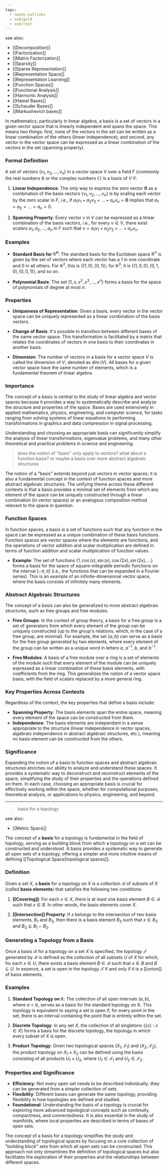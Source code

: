 ```yaml
---
tags:
  - needs-outlinks
  - sod/gold
  - sod/root
---
```

see also:
- [[Decomposition]]
- [[Factorization]]
- [[Matrix Factorization]]
- [[Sparsity]]
- [[Sparse Representation]]
- [[Representation Space]]
- [[Representation Learning]]
- [[Function Spaces]]
- [[Functional Analysis]]
- [[Harmonic Analysis]]
- [[Hamel Bases]]
- [[Schauder Bases]]
- [[Markushevich bases]]

In mathematics, particularly in linear algebra, a basis is a set of vectors in a given vector space that is linearly independent and spans the space. This means two things: first, none of the vectors in the set can be written as a linear combination of the others (linear independence); and second, any vector in the vector space can be expressed as a linear combination of the vectors in the set (spanning property).

### Formal Definition

A set of vectors $\{v_1, v_2, ..., v_n\}$ in a vector space $V$ over a field $F$ (commonly the real numbers $\mathbb{R}$ or the complex numbers $\mathbb{C}$) is a basis of $V$ if:

1. **Linear Independence**: The only way to express the zero vector $\mathbf{0}$ as a combination of the basis vectors $\{v_1, v_2, ..., v_n\}$ is by scaling each vector by the zero scalar in $F$, i.e., if $a_1v_1 + a_2v_2 + ... + a_nv_n = \mathbf{0}$ implies that $a_1 = a_2 = ... = a_n = 0$.

2. **Spanning Property**: Every vector $v$ in $V$ can be expressed as a linear combination of the basis vectors, i.e., for every $v \in V$, there exist scalars $a_1, a_2, ..., a_n$ in $F$ such that $v = a_1v_1 + a_2v_2 + ... + a_nv_n$.

### Examples

- **Standard Basis for $\mathbb{R}^n$**: The standard basis for the Euclidean space $\mathbb{R}^n$ is given by the set of vectors where each vector has a $1$ in one coordinate and $0$ in all others. For $\mathbb{R}^2$, this is $\{(1, 0), (0, 1)\}$; for $\mathbb{R}^3$, it is $\{(1, 0, 0), (0, 1, 0), (0, 0, 1)\}$, and so on.

- **Polynomial Basis**: The set $\{1, x, x^2, x^3, ..., x^n\}$ forms a basis for the space of polynomials of degree at most $n$.

### Properties

- **Uniqueness of Representation**: Given a basis, every vector in the vector space can be uniquely represented as a linear combination of the basis vectors.

- **Change of Basis**: It's possible to transition between different bases of the same vector space. This transformation is facilitated by a matrix that relates the coordinates of vectors in one basis to their coordinates in another basis.

- **Dimension**: The number of vectors in a basis for a vector space $V$ is called the dimension of $V$, denoted as $\dim(V)$. All bases for a given vector space have the same number of elements, which is a fundamental theorem of linear algebra.

### Importance

The concept of a basis is central to the study of linear algebra and vector spaces because it provides a way to systematically describe and analyze the structure and properties of the space. Bases are used extensively in applied mathematics, physics, engineering, and computer science, for tasks ranging from solving systems of linear equations to performing transformations in graphics and data compression in signal processing.

Understanding and choosing an appropriate basis can significantly simplify the analysis of linear transformations, eigenvalue problems, and many other theoretical and practical problems in science and engineering.

>does the notion of "basis" only apply to vectors? what about a function basis? or maybe a basis over more abstract algebraic structures

The notion of a "basis" extends beyond just vectors in vector spaces; it is also a fundamental concept in the context of function spaces and more abstract algebraic structures. The unifying theme across these different contexts is that a basis provides a minimal set of elements from which any element of the space can be uniquely constructed through a linear combination (in vector spaces) or an analogous composition method relevant to the space in question.

### Function Spaces

In function spaces, a basis is a set of functions such that any function in the space can be expressed as a unique combination of these basis functions. Function spaces are vector spaces where the elements are functions, and the operations of vector addition and scalar multiplication are defined in terms of function addition and scalar multiplication of function values.

- **Example**: The set of functions $\{1, \cos(x), \sin(x), \cos(2x), \sin(2x), \ldots\}$ forms a basis for the space of square-integrable periodic functions on the interval $[-\pi, \pi]$ (i.e., the functions that can be expanded in a Fourier series). This is an example of an infinite-dimensional vector space, where the basis consists of infinitely many elements.

### Abstract Algebraic Structures

The concept of a basis can also be generalized to more abstract algebraic structures, such as free groups and free modules.

- **Free Groups**: In the context of group theory, a basis for a free group is a set of generators from which every element of the group can be uniquely constructed (up to the group's relations, which, in the case of a free group, are minimal). For example, the set $\{a, b\}$ can serve as a basis for the free group generated by two elements, where every element of the group can be written as a unique word in letters $a$, $a^{-1}$, $b$, and $b^{-1}$.

- **Free Modules**: A basis of a free module over a ring is a set of elements of the module such that every element of the module can be uniquely expressed as a linear combination of these basis elements, with coefficients from the ring. This generalizes the notion of a vector space basis, with the field of scalars replaced by a more general ring.

### Key Properties Across Contexts

Regardless of the context, the key properties that define a basis include:

- **Spanning Property**: The basis elements span the entire space, meaning every element of the space can be constructed from them.
- **Independence**: The basis elements are independent in a sense appropriate to the structure (linear independence in vector spaces, algebraic independence in abstract algebraic structures, etc.), meaning no basis element can be constructed from the others.

### Significance

Expanding the notion of a basis to function spaces and abstract algebraic structures enriches our ability to analyze and understand these spaces. It provides a systematic way to deconstruct and reconstruct elements of the space, simplifying the study of their properties and the operations defined on them. In each case, choosing an appropriate basis is crucial for effectively working within the space, whether for computational purposes, theoretical analysis, or applications to physics, engineering, and beyond.

---

> basis for a topology

see also:
- [[Metric Space]]

The concept of a **basis** for a topology is fundamental in the field of topology, serving as a building block from which a topology on a set can be constructed and understood. A basis provides a systematic way to generate all open sets of a topology, offering a simpler and more intuitive means of defining [[Topological Space|topological spaces]].

### Definition

Given a set $X$, a **basis** for a topology on $X$ is a collection $\mathcal{B}$ of subsets of $X$ (called **basis elements**) that satisfies the following two conditions:

1. **[[Covering]]**: For each $x \in X$, there is at least one basis element $B \in \mathcal{B}$ such that $x \in B$. In other words, the basis elements cover $X$.

2. **[[Intersection]] Property**: If $x$ belongs to the intersection of two basis elements, $B_1$ and $B_2$, then there is a basis element $B_3$ such that $x \in B_3$ and $B_3 \subseteq B_1 \cap B_2$.

### Generating a Topology from a Basis

Once a basis $\mathcal{B}$ for a topology on a set $X$ is specified, the topology $\mathcal{T}$ generated by $\mathcal{B}$ is defined as the collection of all subsets $U$ of $X$ for which, for each $x \in U$, there exists a basis element $B \in \mathcal{B}$ such that $x \in B$ and $B \subseteq U$. In essence, a set is open in the topology $\mathcal{T}$ if and only if it is a [[union]] of basis elements.

### Examples

1. **Standard Topology on $\mathbb{R}$**: The collection of all open intervals $(a, b)$, where $a < b$, serves as a basis for the standard topology on $\mathbb{R}$. This topology is equivalent to saying a set is open if, for every point in the set, there is an interval containing the point that is entirely within the set.

2. **Discrete Topology**: In any set $X$, the collection of all singletons $\{\{x\} : x \in X\}$ forms a basis for the discrete topology, the topology in which every subset of $X$ is open.

3. **Product Topology**: Given two topological spaces $(X_1, \mathcal{T}_1)$ and $(X_2, \mathcal{T}_2)$, the product topology on $X_1 \times X_2$ can be defined using the basis consisting of all products $U_1 \times U_2$, where $U_1 \in \mathcal{T}_1$ and $U_2 \in \mathcal{T}_2$.

### Properties and Significance

- **Efficiency**: Not every open set needs to be described individually; they can be generated from a simpler collection of sets.
- **Flexibility**: Different bases can generate the same topology, providing flexibility in how topologies are defined and studied.
- **Foundational**: Understanding the basis of a topology is crucial for exploring more advanced topological concepts such as continuity, compactness, and connectedness. It is also essential in the study of manifolds, where local properties are described in terms of bases of open sets.

The concept of a basis for a topology simplifies the study and understanding of topological spaces by focusing on a core collection of "building block" sets from which all open sets can be constructed. This approach not only streamlines the definition of topological spaces but also facilitates the exploration of their properties and the relationships between different spaces.